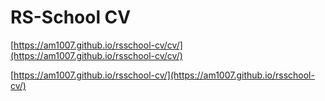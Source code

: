 # RS-School CV

[https://am1007.github.io/rsschool-cv/cv/](https://am1007.github.io/rsschool-cv/cv/)

[https://am1007.github.io/rsschool-cv/](https://am1007.github.io/rsschool-cv/)